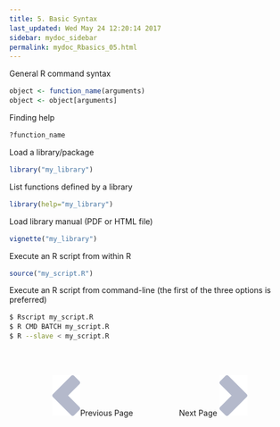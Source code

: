 ```yaml
---
title: 5. Basic Syntax
last_updated: Wed May 24 12:20:14 2017
sidebar: mydoc_sidebar
permalink: mydoc_Rbasics_05.html
---
```


General R command syntax


```r
object <- function_name(arguments) 
object <- object[arguments] 
```

Finding help


```r
?function_name
```

Load a library/package


```r
library("my_library") 
```

List functions defined by a library


```r
library(help="my_library")
```

Load library manual (PDF or HTML file)


```r
vignette("my_library") 
```

Execute an R script from within R


```r
source("my_script.R")
```

Execute an R script from command-line (the first of the three options is preferred)


```sh
$ Rscript my_script.R
$ R CMD BATCH my_script.R 
$ R --slave < my_script.R 
```

<br><br><center><a href="mydoc_Rbasics_04.html"><img src="images/left_arrow.png" alt="Previous page."></a>Previous Page &nbsp; &nbsp; &nbsp; &nbsp; &nbsp; &nbsp; &nbsp; &nbsp; &nbsp; &nbsp; Next Page
<a href="mydoc_Rbasics_06.html"><img src="images/right_arrow.png" alt="Next page."></a></center>

